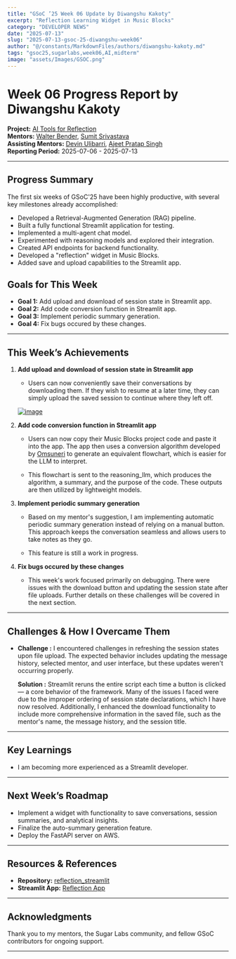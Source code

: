 ```yaml
---
title: "GSoC ’25 Week 06 Update by Diwangshu Kakoty"
excerpt: "Reflection Learning Widget in Music Blocks"
category: "DEVELOPER NEWS"
date: "2025-07-13"
slug: "2025-07-13-gsoc-25-diwangshu-week06"
author: "@/constants/MarkdownFiles/authors/diwangshu-kakoty.md"
tags: "gsoc25,sugarlabs,week06,AI,midterm"
image: "assets/Images/GSOC.png"
---
```


<!-- markdownlint-disable -->

# Week 06 Progress Report by Diwangshu Kakoty

**Project:** [AI Tools for Reflection](https://github.com/Commanderk3/reflection_ai)  
**Mentors:** [Walter Bender](https://github.com/walterbender), [Sumit Srivastava](https://github.com/sum2it)  
**Assisting Mentors:** [Devin Ulibarri](https://github.com/pikurasa), [Ajeet Pratap Singh](https://github.com/apsinghdev)  
**Reporting Period:** 2025-07-06 - 2025-07-13  

---

## Progress Summary

The first six weeks of GSoC'25 have been highly productive, with several key milestones already accomplished:

- Developed a Retrieval-Augmented Generation (RAG) pipeline.
- Built a fully functional Streamlit application for testing.
- Implemented a multi-agent chat model.
- Experimented with reasoning models and explored their integration.
- Created API endpoints for backend functionality.
- Developed a "reflection" widget in Music Blocks.
- Added save and upload capabilities to the Streamlit app.

## Goals for This Week

- **Goal 1:** Add upload and download of session state in Streamlit app.
- **Goal 2:** Add code conversion function in Streamlit app.
- **Goal 3:** Implement periodic summary generation.
- **Goal 4:** Fix bugs occured by these changes.

---

## This Week’s Achievements

1. **Add upload and download of session state in Streamlit app**  
   - Users can now conveniently save their conversations by downloading them. If they wish to resume at a later time, they can simply upload the saved session to continue where they left off.

   <a href="https://ibb.co/XZB7HJMG"><img src="https://i.ibb.co/zhcXdfDt/image.png" alt="image" border="0"></a>

2. **Add code conversion function in Streamlit app**
   - Users can now copy their Music Blocks project code and paste it into the app. The app then uses a conversion algorithm developed by [Omsuneri](authors/om-santosh-suneri) to generate an equivalent flowchart, which is easier for the LLM to interpret.

   - This flowchart is sent to the reasoning_llm, which produces the algorithm, a summary, and the purpose of the code. These outputs are then utilized by lightweight models.

3. **Implement periodic summary generation**
   - Based on my mentor's suggestion, I am implementing automatic periodic summary generation instead of relying on a manual button. This approach keeps the conversation seamless and allows users to take notes as they go.

   - This feature is still a work in progress.

4. **Fix bugs occured by these changes**
   - This week's work focused primarily on debugging. There were issues with the download button and updating the session state after file uploads. Further details on these challenges will be covered in the next section.

---

## Challenges & How I Overcame Them

- **Challenge :** I encountered challenges in refreshing the session states upon file upload. The expected behavior includes updating the message history, selected mentor, and user interface, but these updates weren't occurring properly.

  **Solution :** Streamlit reruns the entire script each time a button is clicked — a core behavior of the framework. Many of the issues I faced were due to the improper ordering of session state declarations, which I have now resolved. Additionally, I enhanced the download functionality to include more comprehensive information in the saved file, such as the mentor's name, the message history, and the session title.

---

## Key Learnings

- I am becoming more experienced as a Streamlit developer. 

---

## Next Week’s Roadmap

- Implement a widget with functionality to save conversations, session summaries, and analytical insights.
- Finalize the auto-summary generation feature.
- Deploy the FastAPI server on AWS.

---

## Resources & References

- **Repository:** [reflection_streamlit](https://github.com/Commanderk3/reflection_streamlit)
- **Streamlit App:** [Reflection App](https://reflectionapp-2yoxtvn6sknvktme2zorvq.streamlit.app/)

---

## Acknowledgments

Thank you to my mentors, the Sugar Labs community, and fellow GSoC contributors for ongoing support.

---